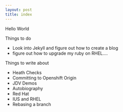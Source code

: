 ```yaml
---
layout: post
title: index
---
```



Hello World


Things to do

- Look into Jekyll and figure out how to create a blog
- figure out how to upgrade my ruby on RHEL....


Things to write about

- Heath Checks
- Committing to Openshift Origin 
- JDV Demos
- Autobiography
- Red Hat
- IUS and RHEL
- Rebasing a branch
